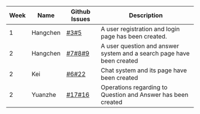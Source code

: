| **Week** | **Name** | **Github Issues**                                                                                                                                                                                                               | **Description**                                                         |
|----------|----------|---------------------------------------------------------------------------------------------------------------------------------------------------------------------------------------------------------------------------------|-------------------------------------------------------------------------|
| 1        | Hangchen | [#3](https://github.com/sopra-fs23-group-38/sopra-fs23-38-client/issues/3)[#5](https://github.com/sopra-fs23-group-38/sopra-fs23-38-client/issues/5)                                                                            | A user registration and login page has been created.                    |
| 2        | Hangchen | [#7](https://github.com/sopra-fs23-group-38/sopra-fs23-38-client/issues/7)[#8](https://github.com/sopra-fs23-group-38/sopra-fs23-38-client/issues/8)[#9 ](https://github.com/sopra-fs23-group-38/sopra-fs23-38-client/issues/9) | A user question and answer system and a search page have been created   |
| 2        | Kei      | [#6](https://github.com/sopra-fs23-group-38/sopra-fs23-38-client/issues/6)[#22](https://github.com/sopra-fs23-group-38/sopra-fs23-38-server/issues/22)                                                                          | Chat system and its page have been created                              |
| 2        | Yuanzhe      | [#17](https://github.com/sopra-fs23-group-38/sopra-fs23-38-server/issues/17)[#16](https://github.com/sopra-fs23-group-38/sopra-fs23-38-server/issues/16)                                                                          | Operations regarding to Question and Answer has been created                             |

